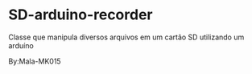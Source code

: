 # SD-arduino-recorder
Classe que manipula diversos arquivos em um cartão SD utilizando um arduíno

By:Mala-MK015
